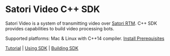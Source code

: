 # Satori Video C++ SDK

Satori Video is a system of transmitting video over [Satori RTM](https://www.satori.com/docs/using-satori/overview).
C++ SDK provides capabilities to build video processing bots.

Supported platforms: Mac & Linux with C++14 compiler. [Install Prerequisites](docs/prerequisites.md)

[Tutorial](docs/tutorial.md) | [Using SDK](docs/using_sdk.md) | [Building SDK](docs/building_sdk.md)
